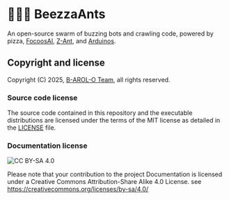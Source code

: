 # 🐝🐜🍕 BeezzaAnts

An open-source swarm of buzzing bots and crawling code, powered by pizza, [FocoosAI](https://focoos.ai/), [Z-Ant](https://zantfoundation.github.io/Website/), and [Arduinos](https://www.arduino.cc/).

## Copyright and license

Copyright (C) 2025, [B-AROL-O Team](https://github.com/B-AROL-O), all rights reserved.

### Source code license

The source code contained in this repository and the executable distributions are licensed under the terms of the MIT license as detailed in the [LICENSE](LICENSE) file.

### Documentation license

![CC BY-SA 4.0](https://i.creativecommons.org/l/by-sa/4.0/88x31.png)

Please note that your contribution to the project Documentation is licensed under a Creative Commons Attribution-Share Alike 4.0 License. see <https://creativecommons.org/licenses/by-sa/4.0/>

<!-- EOF -->
